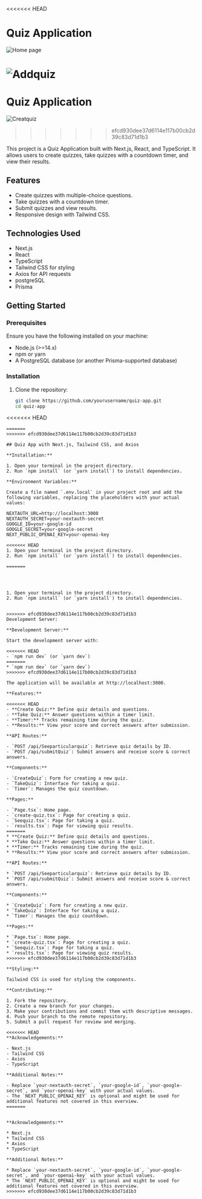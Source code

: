 <<<<<<< HEAD
# Quiz Application

![Home page](./brightchamps/public/image1.png)

![Addquiz](./brightchamps/public/image2.png)
=======

# Quiz Application


![Creatquiz](./Bright-champ-assignment/brightchamps/public/image2.png)





>>>>>>> efcd930dee37d6114e117b00cb2d39c83d71d1b3

This project is a Quiz Application built with Next.js, React, and TypeScript. It allows users to create quizzes, take quizzes with a countdown timer, and view their results.

## Features

- Create quizzes with multiple-choice questions.
- Take quizzes with a countdown timer.
- Submit quizzes and view results.
- Responsive design with Tailwind CSS.

## Technologies Used

- Next.js
- React
- TypeScript
- Tailwind CSS for styling
- Axios for API requests
- postgreSQL
- Prisma

## Getting Started

### Prerequisites

Ensure you have the following installed on your machine:

- Node.js (>=14.x)
- npm or yarn
- A PostgreSQL database (or another Prisma-supported database)

### Installation

1. Clone the repository:

   ```sh
   git clone https://github.com/yourusername/quiz-app.git
   cd quiz-app
<<<<<<< HEAD
   ```
=======
>>>>>>> efcd930dee37d6114e117b00cb2d39c83d71d1b3

## Quiz App with Next.js, Tailwind CSS, and Axios

**Installation:**

1. Open your terminal in the project directory.
2. Run `npm install` (or `yarn install`) to install dependencies.

**Environment Variables:**

Create a file named `.env.local` in your project root and add the following variables, replacing the placeholders with your actual values:

NEXTAUTH_URL=http://localhost:3000
NEXTAUTH_SECRET=your-nextauth-secret
GOOGLE_ID=your-google-id
GOOGLE_SECRET=your-google-secret
NEXT_PUBLIC_OPENAI_KEY=your-openai-key

<<<<<<< HEAD
1. Open your terminal in the project directory.
2. Run `npm install` (or `yarn install`) to install dependencies.

=======




1. Open your terminal in the project directory.
2. Run `npm install` (or `yarn install`) to install dependencies.


>>>>>>> efcd930dee37d6114e117b00cb2d39c83d71d1b3
Development Server:

**Development Server:**

Start the development server with:

<<<<<<< HEAD
- `npm run dev` (or `yarn dev`)
=======
* `npm run dev` (or `yarn dev`)
>>>>>>> efcd930dee37d6114e117b00cb2d39c83d71d1b3

The application will be available at http://localhost:3000.

**Features:**

<<<<<<< HEAD
- **Create Quiz:** Define quiz details and questions.
- **Take Quiz:** Answer questions within a timer limit.
- **Timer:** Tracks remaining time during the quiz.
- **Results:** View your score and correct answers after submission.

**API Routes:**

- `POST /api/Seeparticularquiz`: Retrieve quiz details by ID.
- `POST /api/submitQuiz`: Submit answers and receive score & correct answers.

**Components:**

- `CreateQuiz`: Form for creating a new quiz.
- `TakeQuiz`: Interface for taking a quiz.
- `Timer`: Manages the quiz countdown.

**Pages:**

- `Page.tsx`: Home page.
- `create-quiz.tsx`: Page for creating a quiz.
- `Seequiz.tsx`: Page for taking a quiz.
- `results.tsx`: Page for viewing quiz results.
=======
* **Create Quiz:** Define quiz details and questions.
* **Take Quiz:** Answer questions within a timer limit.
* **Timer:** Tracks remaining time during the quiz.
* **Results:** View your score and correct answers after submission.

**API Routes:**

* `POST /api/Seeparticularquiz`: Retrieve quiz details by ID.
* `POST /api/submitQuiz`: Submit answers and receive score & correct answers.

**Components:**

* `CreateQuiz`: Form for creating a new quiz.
* `TakeQuiz`: Interface for taking a quiz.
* `Timer`: Manages the quiz countdown.

**Pages:**

* `Page.tsx`: Home page.
* `create-quiz.tsx`: Page for creating a quiz.
* `Seequiz.tsx`: Page for taking a quiz.
* `results.tsx`: Page for viewing quiz results.
>>>>>>> efcd930dee37d6114e117b00cb2d39c83d71d1b3

**Styling:**

Tailwind CSS is used for styling the components.

**Contributing:**

1. Fork the repository.
2. Create a new branch for your changes.
3. Make your contributions and commit them with descriptive messages.
4. Push your branch to the remote repository.
5. Submit a pull request for review and merging.

<<<<<<< HEAD
**Acknowledgements:**

- Next.js
- Tailwind CSS
- Axios
- TypeScript

**Additional Notes:**

- Replace `your-nextauth-secret`, `your-google-id`, `your-google-secret`, and `your-openai-key` with your actual values.
- The `NEXT_PUBLIC_OPENAI_KEY` is optional and might be used for additional features not covered in this overview.
=======


**Acknowledgements:**

* Next.js
* Tailwind CSS
* Axios
* TypeScript

**Additional Notes:**

* Replace `your-nextauth-secret`, `your-google-id`, `your-google-secret`, and `your-openai-key` with your actual values.
* The `NEXT_PUBLIC_OPENAI_KEY` is optional and might be used for additional features not covered in this overview.
>>>>>>> efcd930dee37d6114e117b00cb2d39c83d71d1b3
